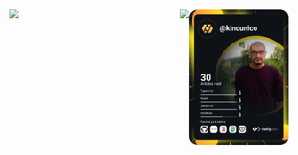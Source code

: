 <div
	display="flex"
	flex-wrap="wrap"
	justify-content="space-between"
	align-items="center"
	gap="10px"
>
	<div
		display="flex"
		gap="20px"
		align-items="center"
		justify-content="space-between"
		padding-top="20px"
		padding-bottom="20px"
		height="100vh"
		width="auto"
	>
		<a href="https://app.daily.dev/kincunico">
			<img
				src="https://github.com/kin-cunico/kin-cunico/blob/main/devcard.svg"
				width="180"
				alt="Kin Cunico's Dev Card"
				align="right"
			/>
		</a>
		<a href="https://github.com/kin-cunico/github-readme-stats">
			<img
				align="left"
				src="https://github-readme-stats.vercel.app/api?username=kin-cunico&count_private=true&show_icons=true&theme=cobalt&bg_color=00000000"
			/>
		</a>
		<a href="https://github.com/kin-cunico/github-readme-stats">
			<img
				align="right"
				src="https://github-readme-stats.vercel.app/api/top-langs/?username=kin-cunico&layout=compact&langs_count=7"
			/>
		</a>
		<br />
	</div>
</div>
